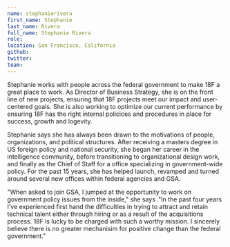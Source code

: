 ```yaml
---
name: stephanierivera
first_name: Stephanie
last_name: Rivera
full_name: Stephanie Rivera
role:
location: San Francisco, California
github:
twitter:
team:
---
```


Stephanie works with people across the federal government to make 18F a great place to work. As Director of Business Strategy, she is on the front line of new projects, ensuring that 18F projects meet our impact and user-centered goals.   She is also working to optimize our current performance by ensuring 18F has the right internal policices and procedures in place for success, growth and logevity. 

Stephanie says she has always been drawn to the motivations of people, organizations, and political structures. After receiving a masters degree in US foreign policy and national security, she began her career in the intelligence community, before transitioning to organizational design work, and finally as the Chief of Staff for a office specializing in government-wide policy. For the past 15 years, she has helped launch, revamped and turned around several new offices within federal agencies and GSA.

"When asked to join GSA, I jumped at the opportunity to work on government policy issues from the inside," she says ."In the past four years I’ve experienced first hand the difficulties in trying to attract and retain technical talent either through hiring or as a result of the acquisitions process.  18F is lucky to be charged with such a worthy mission. I sincerely believe there is no greater mechanisim for positive change than the federal government."
